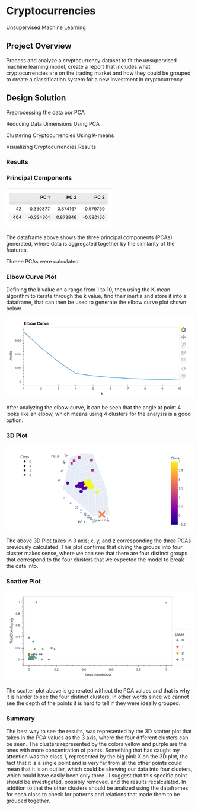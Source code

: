 # Cryptocurrencies
Unsupervised Machine Learning

## Project Overview

Process and analyze a cryptocurrency dataset to fit the unsupervised machine learning model, create a report that includes what cryptocurrencies are on the trading market and how they could be grouped to create a classification system for a new investment in cryptocurrency.

## Design Solution

Preprocessing the data por PCA

Reducing Data Dimensions Using PCA

Clustering Cryptocurrencies Using K-means

Visualizing Cryptocurrencies Results



### Results


### Principal Components

![components](./Resources/components.png)

The dataframe above shows the three principal components (PCAs) generated, where data is aggregated together by the similarity of the features.

Threee PCAs were calculated 

### Elbow Curve Plot

Defining the k value on a range from 1 to 10, then using the K-mean algorithm to iterate through the k value, find their inertia and store it into a dataframe, that can then be used to generate the elbow curve plot shown below.

![elbow_curve](./Resources/elbow_curve.png)

After analyzing the elbow curve, it can be seen that the angle at point 4 looks like an elbow, which means using 4 clusters for the analysis is a good option.

### 3D Plot

![3D_plot](./Resources/3D_plot.png)

The above 3D Plot takes in 3 axis; x, y, and z corresponding the three PCAs previously calculated. This plot confirms that diving the groups into four cluster makes sense, where we can see that there are four distinct groups that correspond to the four clusters that we expected the model to break the data into.  


### Scatter Plot
![scatter_plot](./Resources/scatter_plot.png)

The scatter plot above is generated without the PCA values and that is why it is harder to see the four distinct clusters, in other words since we cannot see the depth of the points it is hard to tell if they were ideally grouped.








### Summary

The best way to see the results, was represented by the 3D scatter plot that takes in the PCA values as the 3 axis, where the four different clusters can be seen. The clusters represented by the colors yellow and purple are the ones with more concentration of points. Something that has caught my attention was the class 1, represented by the big pink X on the 3D plot, the fact that it is a single point and is very far from all the other points could mean that it is an outlier, which could be skewing our data into four clusters, which could have easily been only three.. I suggest that this specific point should be investigated, possibly removed, and the results recalculated. In addition to that the other clusters should be analized using the dataframes for each class to check for patterns and relations that made them to be grouped together.

